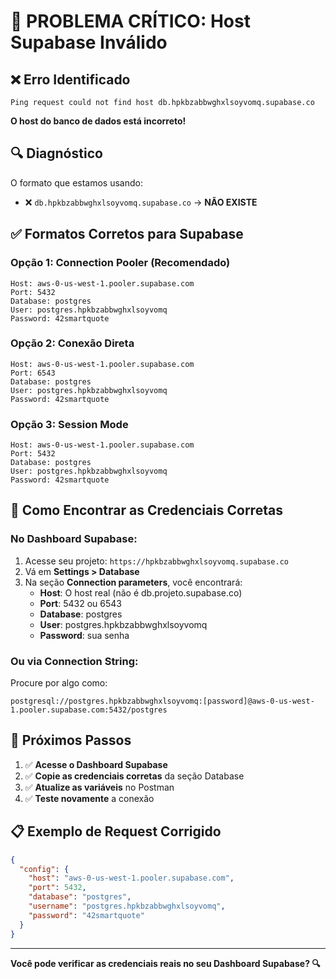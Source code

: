 # 🚨 PROBLEMA CRÍTICO: Host Supabase Inválido

## ❌ Erro Identificado
```
Ping request could not find host db.hpkbzabbwghxlsoyvomq.supabase.co
```

**O host do banco de dados está incorreto!**

## 🔍 Diagnóstico

O formato que estamos usando:
- ❌ `db.hpkbzabbwghxlsoyvomq.supabase.co` → **NÃO EXISTE**

## ✅ Formatos Corretos para Supabase

### Opção 1: Connection Pooler (Recomendado)
```
Host: aws-0-us-west-1.pooler.supabase.com
Port: 5432
Database: postgres
User: postgres.hpkbzabbwghxlsoyvomq
Password: 42smartquote
```

### Opção 2: Conexão Direta
```
Host: aws-0-us-west-1.pooler.supabase.com
Port: 6543
Database: postgres  
User: postgres.hpkbzabbwghxlsoyvomq
Password: 42smartquote
```

### Opção 3: Session Mode
```
Host: aws-0-us-west-1.pooler.supabase.com
Port: 5432
Database: postgres
User: postgres.hpkbzabbwghxlsoyvomq
Password: 42smartquote
```

## 🔧 Como Encontrar as Credenciais Corretas

### No Dashboard Supabase:
1. Acesse seu projeto: `https://hpkbzabbwghxlsoyvomq.supabase.co`
2. Vá em **Settings > Database**
3. Na seção **Connection parameters**, você encontrará:
   - **Host**: O host real (não é db.projeto.supabase.co)
   - **Port**: 5432 ou 6543
   - **Database**: postgres
   - **User**: postgres.hpkbzabbwghxlsoyvomq
   - **Password**: sua senha

### Ou via Connection String:
Procure por algo como:
```
postgresql://postgres.hpkbzabbwghxlsoyvomq:[password]@aws-0-us-west-1.pooler.supabase.com:5432/postgres
```

## 🚀 Próximos Passos

1. ✅ **Acesse o Dashboard Supabase**
2. ✅ **Copie as credenciais corretas** da seção Database
3. ✅ **Atualize as variáveis** no Postman
4. ✅ **Teste novamente** a conexão

## 📋 Exemplo de Request Corrigido

```json
{
  "config": {
    "host": "aws-0-us-west-1.pooler.supabase.com",
    "port": 5432,
    "database": "postgres",
    "username": "postgres.hpkbzabbwghxlsoyvomq",
    "password": "42smartquote"
  }
}
```

---

**Você pode verificar as credenciais reais no seu Dashboard Supabase? 🔍**